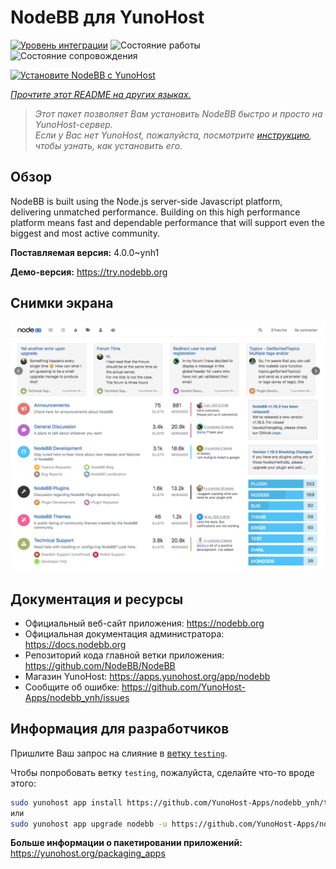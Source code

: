 <!--
Важно: этот README был автоматически сгенерирован <https://github.com/YunoHost/apps/tree/master/tools/readme_generator>
Он НЕ ДОЛЖЕН редактироваться вручную.
-->

# NodeBB для YunoHost

[![Уровень интеграции](https://apps.yunohost.org/badge/integration/nodebb)](https://ci-apps.yunohost.org/ci/apps/nodebb/)
![Состояние работы](https://apps.yunohost.org/badge/state/nodebb)
![Состояние сопровождения](https://apps.yunohost.org/badge/maintained/nodebb)

[![Установите NodeBB с YunoHost](https://install-app.yunohost.org/install-with-yunohost.svg)](https://install-app.yunohost.org/?app=nodebb)

*[Прочтите этот README на других языках.](./ALL_README.md)*

> *Этот пакет позволяет Вам установить NodeBB быстро и просто на YunoHost-сервер.*  
> *Если у Вас нет YunoHost, пожалуйста, посмотрите [инструкцию](https://yunohost.org/install), чтобы узнать, как установить его.*

## Обзор

NodeBB is built using the Node.js server-side Javascript platform, delivering unmatched performance.
Building on this high performance platform means fast and dependable performance that will support even the biggest and most active community.

**Поставляемая версия:** 4.0.0~ynh1

**Демо-версия:** <https://try.nodebb.org>

## Снимки экрана

![Снимок экрана NodeBB](./doc/screenshots/screenshot.png)

## Документация и ресурсы

- Официальный веб-сайт приложения: <https://nodebb.org>
- Официальная документация администратора: <https://docs.nodebb.org>
- Репозиторий кода главной ветки приложения: <https://github.com/NodeBB/NodeBB>
- Магазин YunoHost: <https://apps.yunohost.org/app/nodebb>
- Сообщите об ошибке: <https://github.com/YunoHost-Apps/nodebb_ynh/issues>

## Информация для разработчиков

Пришлите Ваш запрос на слияние в [ветку `testing`](https://github.com/YunoHost-Apps/nodebb_ynh/tree/testing).

Чтобы попробовать ветку `testing`, пожалуйста, сделайте что-то вроде этого:

```bash
sudo yunohost app install https://github.com/YunoHost-Apps/nodebb_ynh/tree/testing --debug
или
sudo yunohost app upgrade nodebb -u https://github.com/YunoHost-Apps/nodebb_ynh/tree/testing --debug
```

**Больше информации о пакетировании приложений:** <https://yunohost.org/packaging_apps>
